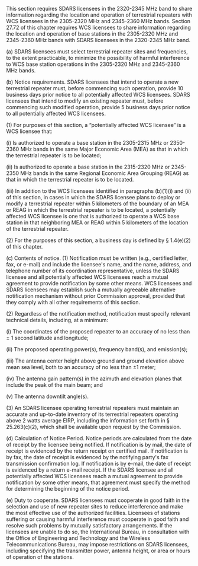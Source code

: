 This section requires SDARS licensees in the 2320-2345 MHz band to share information regarding the location and operation of terrestrial repeaters with WCS licensees in the 2305-2320 MHz and 2345-2360 MHz bands. Section 27.72 of this chapter requires WCS licensees to share information regarding the location and operation of base stations in the 2305-2320 MHz and 2345-2360 MHz bands with SDARS licensees in the 2320-2345 MHz band.

(a) SDARS licensees must select terrestrial repeater sites and frequencies, to the extent practicable, to minimize the possibility of harmful interference to WCS base station operations in the 2305-2320 MHz and 2345-2360 MHz bands.

(b) Notice requirements. SDARS licensees that intend to operate a new terrestrial repeater must, before commencing such operation, provide 10 business days prior notice to all potentially affected WCS licensees. SDARS licensees that intend to modify an existing repeater must, before commencing such modified operation, provide 5 business days prior notice to all potentially affected WCS licensees.

(1) For purposes of this section, a “potentially affected WCS licensee” is a WCS licensee that:

(i) Is authorized to operate a base station in the 2305-2315 MHz or 2350-2360 MHz bands in the same Major Economic Area (MEA) as that in which the terrestrial repeater is to be located;

(ii) Is authorized to operate a base station in the 2315-2320 MHz or 2345-2350 MHz bands in the same Regional Economic Area Grouping (REAG) as that in which the terrestrial repeater is to be located.

(iii) In addition to the WCS licensees identified in paragraphs (b)(1)(i) and (ii) of this section, in cases in which the SDARS licensee plans to deploy or modify a terrestrial repeater within 5 kilometers of the boundary of an MEA or REAG in which the terrestrial repeater is to be located, a potentially affected WCS licensee is one that is authorized to operate a WCS base station in that neighboring MEA or REAG within 5 kilometers of the location of the terrestrial repeater.

(2) For the purposes of this section, a business day is defined by § 1.4(e)(2) of this chapter.

(c) Contents of notice. (1) Notification must be written (e.g., certified letter, fax, or e-mail) and include the licensee's name, and the name, address, and telephone number of its coordination representative, unless the SDARS licensee and all potentially affected WCS licensees reach a mutual agreement to provide notification by some other means. WCS licensees and SDARS licensees may establish such a mutually agreeable alternative notification mechanism without prior Commission approval, provided that they comply with all other requirements of this section.

(2) Regardless of the notification method, notification must specify relevant technical details, including, at a minimum:

(i) The coordinates of the proposed repeater to an accuracy of no less than ± 1 second latitude and longitude;

(ii) The proposed operating power(s), frequency band(s), and emission(s);

(iii) The antenna center height above ground and ground elevation above mean sea level, both to an accuracy of no less than ±1 meter;

(iv) The antenna gain pattern(s) in the azimuth and elevation planes that include the peak of the main beam; and

(v) The antenna downtilt angle(s).

(3) An SDARS licensee operating terrestrial repeaters must maintain an accurate and up-to-date inventory of its terrestrial repeaters operating above 2 watts average EIRP, including the information set forth in § 25.263(c)(2), which shall be available upon request by the Commission.

(d) Calculation of Notice Period. Notice periods are calculated from the date of receipt by the licensee being notified. If notification is by mail, the date of receipt is evidenced by the return receipt on certified mail. If notification is by fax, the date of receipt is evidenced by the notifying party's fax transmission confirmation log. If notification is by e-mail, the date of receipt is evidenced by a return e-mail receipt. If the SDARS licensee and all potentially affected WCS licensees reach a mutual agreement to provide notification by some other means, that agreement must specify the method for determining the beginning of the notice period.

(e) Duty to cooperate. SDARS licensees must cooperate in good faith in the selection and use of new repeater sites to reduce interference and make the most effective use of the authorized facilities. Licensees of stations suffering or causing harmful interference must cooperate in good faith and resolve such problems by mutually satisfactory arrangements. If the licensees are unable to do so, the International Bureau, in consultation with the Office of Engineering and Technology and the Wireless Telecommunications Bureau, may impose restrictions on SDARS licensees, including specifying the transmitter power, antenna height, or area or hours of operation of the stations.

